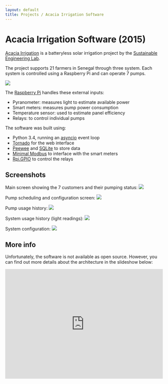 ```yaml
---
layout: default
title: Projects / Acacia Irrigation Software
---
```


# Acacia Irrigation Software (2015)

[Acacia Irrigation](http://acaciairrigation.org/) is a batteryless solar irrigation project by the [Sustainable Engineering Lab](http://sel.columbia.edu/). 

The project supports 21 farmers in Senegal through three system. Each system is controlled using a Raspberry Pi and can operate 7 pumps.

![](/images/projects_acacia1.png)

The [Raspberry Pi](https://www.raspberrypi.org/) handles these external inputs:

- Pyranometer: measures light to estimate available power
- Smart meters: measures pump power consumption
- Temperature sensor: used to estimate panel efficiency
- Relays: to control individual pumps

The software was built using:

- Python 3.4, running an [asyncio](https://docs.python.org/3/library/asyncio.html) event loop
- [Tornado](http://www.tornadoweb.org/en/stable/) for the web interface
- [Peewee](https://peewee.readthedocs.org/en/latest/) and [SQLite](https://www.sqlite.org/) to store data
- [Minimal Modbus](https://minimalmodbus.readthedocs.org/en/master/) to interface with the smart meters
- [Rpi.GPIO](https://pypi.python.org/pypi/RPi.GPIO) to control the relays


## Screenshots

Main screen showing the 7 customers and their pumping status:
![](/images/projects_acacia1.png)

Pump scheduling and configuration screen:
![](/images/projects_acacia2.png)

Pump usage history:
![](/images/projects_acacia3.png)

System usage history (light readings):
![](/images/projects_acacia4.png)

System configuration:
![](/images/projects_acacia5.png)


## More info

Unfortunately, the software is not available as open source. However, you can find out more details about the architecture in the slideshow below:

<iframe src="https://docs.google.com/presentation/d/1JQqUMmQ65hfCj_aRvTwB-pCWMtYcjA2sYlBB83bqfG0/embed?start=false&loop=false&delayms=3000" frameborder="0" width="100%" height="350" allowfullscreen="true" mozallowfullscreen="true" webkitallowfullscreen="true"></iframe>

